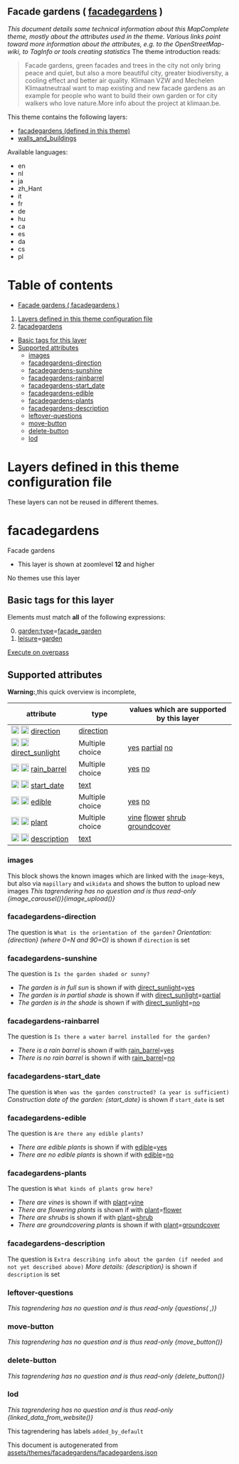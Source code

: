 [//]: # (WARNING: this file is automatically generated. Please find the sources at the bottom and edit those sources)

## Facade gardens ( [facadegardens](https://mapcomplete.org/facadegardens) )
_This document details some technical information about this MapComplete theme, mostly about the attributes used in the theme. Various links point toward more information about the attributes, e.g. to the OpenStreetMap-wiki, to TagInfo or tools creating statistics_
The theme introduction reads:

> Facade gardens, green facades and trees in the city not only bring peace and quiet, but also a more beautiful city, greater biodiversity, a cooling effect and better air quality.  Klimaan VZW and Mechelen Klimaatneutraal want to map existing and new facade gardens as an example for people who want to build their own garden or for city walkers who love nature.More info about the project at klimaan.be.

This theme contains the following layers:


 - [facadegardens (defined in this theme)](#facadegardens)
 - [walls_and_buildings](../Layers/walls_and_buildings.md)


Available languages:


 - en
 - nl
 - ja
 - zh_Hant
 - it
 - fr
 - de
 - hu
 - ca
 - es
 - da
 - cs
 - pl


# Table of contents

  - [Facade gardens ( facadegardens )](#facade-gardens-(-facadegardens-))
1. [Layers defined in this theme configuration file](#layers-defined-in-this-theme-configuration-file)
2. [facadegardens](#facadegardens)
  - [Basic tags for this layer](#basic-tags-for-this-layer)
  - [Supported attributes](#supported-attributes)
    + [images](#images)
    + [facadegardens-direction](#facadegardens-direction)
    + [facadegardens-sunshine](#facadegardens-sunshine)
    + [facadegardens-rainbarrel](#facadegardens-rainbarrel)
    + [facadegardens-start_date](#facadegardens-start_date)
    + [facadegardens-edible](#facadegardens-edible)
    + [facadegardens-plants](#facadegardens-plants)
    + [facadegardens-description](#facadegardens-description)
    + [leftover-questions](#leftover-questions)
    + [move-button](#move-button)
    + [delete-button](#delete-button)
    + [lod](#lod)

# Layers defined in this theme configuration file
These layers can not be reused in different themes.
# facadegardens




Facade gardens






 - This layer is shown at zoomlevel **12** and higher



No themes use this layer

## Basic tags for this layer

Elements must match **all** of the following expressions:

0. <a href='https://wiki.openstreetmap.org/wiki/Key:garden:type' target='_blank'>garden:type</a>=<a href='https://wiki.openstreetmap.org/wiki/Tag:garden:type%3Dfacade_garden' target='_blank'>facade_garden</a>
1. <a href='https://wiki.openstreetmap.org/wiki/Key:leisure' target='_blank'>leisure</a>=<a href='https://wiki.openstreetmap.org/wiki/Tag:leisure%3Dgarden' target='_blank'>garden</a>

[Execute on overpass](http://overpass-turbo.eu/?Q=%5Bout%3Ajson%5D%5Btimeout%3A90%5D%3B%28%20%20%20%20nwr%5B%22garden%3Atype%22%3D%22facade_garden%22%5D%5B%22leisure%22%3D%22garden%22%5D%28%7B%7Bbbox%7D%7D%29%3B%0A%29%3Bout%20body%3B%3E%3Bout%20skel%20qt%3B)

## Supported attributes

**Warning:**,this quick overview is incomplete,

| attribute | type | values which are supported by this layer |
-----|-----|----- |
| <a target="_blank" href='https://taginfo.openstreetmap.org/keys/direction#values'><img src='https://mapcomplete.org/assets/svg/search.svg' height='18px'></a> <a target="_blank" href='https://taghistory.raifer.tech/?#***/direction/'><img src='https://mapcomplete.org/assets/svg/statistics.svg' height='18px'></a> [direction](https://wiki.openstreetmap.org/wiki/Key:direction) | [direction](../SpecialInputElements.md#direction) |  |
| <a target="_blank" href='https://taginfo.openstreetmap.org/keys/direct_sunlight#values'><img src='https://mapcomplete.org/assets/svg/search.svg' height='18px'></a> <a target="_blank" href='https://taghistory.raifer.tech/?#***/direct_sunlight/'><img src='https://mapcomplete.org/assets/svg/statistics.svg' height='18px'></a> [direct_sunlight](https://wiki.openstreetmap.org/wiki/Key:direct_sunlight) | Multiple choice | [yes](https://wiki.openstreetmap.org/wiki/Tag:direct_sunlight%3Dyes) [partial](https://wiki.openstreetmap.org/wiki/Tag:direct_sunlight%3Dpartial) [no](https://wiki.openstreetmap.org/wiki/Tag:direct_sunlight%3Dno) |
| <a target="_blank" href='https://taginfo.openstreetmap.org/keys/rain_barrel#values'><img src='https://mapcomplete.org/assets/svg/search.svg' height='18px'></a> <a target="_blank" href='https://taghistory.raifer.tech/?#***/rain_barrel/'><img src='https://mapcomplete.org/assets/svg/statistics.svg' height='18px'></a> [rain_barrel](https://wiki.openstreetmap.org/wiki/Key:rain_barrel) | Multiple choice | [yes](https://wiki.openstreetmap.org/wiki/Tag:rain_barrel%3Dyes) [no](https://wiki.openstreetmap.org/wiki/Tag:rain_barrel%3Dno) |
| <a target="_blank" href='https://taginfo.openstreetmap.org/keys/start_date#values'><img src='https://mapcomplete.org/assets/svg/search.svg' height='18px'></a> <a target="_blank" href='https://taghistory.raifer.tech/?#***/start_date/'><img src='https://mapcomplete.org/assets/svg/statistics.svg' height='18px'></a> [start_date](https://wiki.openstreetmap.org/wiki/Key:start_date) | [text](../SpecialInputElements.md#text) |  |
| <a target="_blank" href='https://taginfo.openstreetmap.org/keys/edible#values'><img src='https://mapcomplete.org/assets/svg/search.svg' height='18px'></a> <a target="_blank" href='https://taghistory.raifer.tech/?#***/edible/'><img src='https://mapcomplete.org/assets/svg/statistics.svg' height='18px'></a> [edible](https://wiki.openstreetmap.org/wiki/Key:edible) | Multiple choice | [yes](https://wiki.openstreetmap.org/wiki/Tag:edible%3Dyes) [no](https://wiki.openstreetmap.org/wiki/Tag:edible%3Dno) |
| <a target="_blank" href='https://taginfo.openstreetmap.org/keys/plant#values'><img src='https://mapcomplete.org/assets/svg/search.svg' height='18px'></a> <a target="_blank" href='https://taghistory.raifer.tech/?#***/plant/'><img src='https://mapcomplete.org/assets/svg/statistics.svg' height='18px'></a> [plant](https://wiki.openstreetmap.org/wiki/Key:plant) | Multiple choice | [vine](https://wiki.openstreetmap.org/wiki/Tag:plant%3Dvine) [flower](https://wiki.openstreetmap.org/wiki/Tag:plant%3Dflower) [shrub](https://wiki.openstreetmap.org/wiki/Tag:plant%3Dshrub) [groundcover](https://wiki.openstreetmap.org/wiki/Tag:plant%3Dgroundcover) |
| <a target="_blank" href='https://taginfo.openstreetmap.org/keys/description#values'><img src='https://mapcomplete.org/assets/svg/search.svg' height='18px'></a> <a target="_blank" href='https://taghistory.raifer.tech/?#***/description/'><img src='https://mapcomplete.org/assets/svg/statistics.svg' height='18px'></a> [description](https://wiki.openstreetmap.org/wiki/Key:description) | [text](../SpecialInputElements.md#text) |  |




### images
This block shows the known images which are linked with the `image`-keys, but also via `mapillary` and `wikidata` and shows the button to upload new images
_This tagrendering has no question and is thus read-only_
*{image_carousel()}{image_upload()}*




### facadegardens-direction

The question is `What is the orientation of the garden?`
*Orientation: {direction} (where 0=N and 90=O)* is shown if `direction` is set




### facadegardens-sunshine

The question is `Is the garden shaded or sunny?`



 -  *The garden is in full sun* is shown if with <a href='https://wiki.openstreetmap.org/wiki/Key:direct_sunlight' target='_blank'>direct_sunlight</a>=<a href='https://wiki.openstreetmap.org/wiki/Tag:direct_sunlight%3Dyes' target='_blank'>yes</a>
 -  *The garden is in partial shade* is shown if with <a href='https://wiki.openstreetmap.org/wiki/Key:direct_sunlight' target='_blank'>direct_sunlight</a>=<a href='https://wiki.openstreetmap.org/wiki/Tag:direct_sunlight%3Dpartial' target='_blank'>partial</a>
 -  *The garden is in the shade* is shown if with <a href='https://wiki.openstreetmap.org/wiki/Key:direct_sunlight' target='_blank'>direct_sunlight</a>=<a href='https://wiki.openstreetmap.org/wiki/Tag:direct_sunlight%3Dno' target='_blank'>no</a>





### facadegardens-rainbarrel

The question is `Is there a water barrel installed for the garden?`



 -  *There is a rain barrel* is shown if with <a href='https://wiki.openstreetmap.org/wiki/Key:rain_barrel' target='_blank'>rain_barrel</a>=<a href='https://wiki.openstreetmap.org/wiki/Tag:rain_barrel%3Dyes' target='_blank'>yes</a>
 -  *There is no rain barrel* is shown if with <a href='https://wiki.openstreetmap.org/wiki/Key:rain_barrel' target='_blank'>rain_barrel</a>=<a href='https://wiki.openstreetmap.org/wiki/Tag:rain_barrel%3Dno' target='_blank'>no</a>





### facadegardens-start_date

The question is `When was the garden constructed? (a year is sufficient)`
*Construction date of the garden: {start_date}* is shown if `start_date` is set




### facadegardens-edible

The question is `Are there any edible plants?`



 -  *There are edible plants* is shown if with <a href='https://wiki.openstreetmap.org/wiki/Key:edible' target='_blank'>edible</a>=<a href='https://wiki.openstreetmap.org/wiki/Tag:edible%3Dyes' target='_blank'>yes</a>
 -  *There are no edible plants* is shown if with <a href='https://wiki.openstreetmap.org/wiki/Key:edible' target='_blank'>edible</a>=<a href='https://wiki.openstreetmap.org/wiki/Tag:edible%3Dno' target='_blank'>no</a>





### facadegardens-plants

The question is `What kinds of plants grow here?`



 -  *There are vines* is shown if with <a href='https://wiki.openstreetmap.org/wiki/Key:plant' target='_blank'>plant</a>=<a href='https://wiki.openstreetmap.org/wiki/Tag:plant%3Dvine' target='_blank'>vine</a>
 -  *There are flowering plants* is shown if with <a href='https://wiki.openstreetmap.org/wiki/Key:plant' target='_blank'>plant</a>=<a href='https://wiki.openstreetmap.org/wiki/Tag:plant%3Dflower' target='_blank'>flower</a>
 -  *There are shrubs* is shown if with <a href='https://wiki.openstreetmap.org/wiki/Key:plant' target='_blank'>plant</a>=<a href='https://wiki.openstreetmap.org/wiki/Tag:plant%3Dshrub' target='_blank'>shrub</a>
 -  *There are groundcovering plants* is shown if with <a href='https://wiki.openstreetmap.org/wiki/Key:plant' target='_blank'>plant</a>=<a href='https://wiki.openstreetmap.org/wiki/Tag:plant%3Dgroundcover' target='_blank'>groundcover</a>





### facadegardens-description

The question is `Extra describing info about the garden (if needed and not yet described above)`
*More details: {description}* is shown if `description` is set




### leftover-questions

_This tagrendering has no question and is thus read-only_
*{questions( ,)}*




### move-button

_This tagrendering has no question and is thus read-only_
*{move_button()}*




### delete-button

_This tagrendering has no question and is thus read-only_
*{delete_button()}*




### lod

_This tagrendering has no question and is thus read-only_
*{linked_data_from_website()}*


This tagrendering has labels 
`added_by_default`


This document is autogenerated from [assets/themes/facadegardens/facadegardens.json](https://github.com/pietervdvn/MapComplete/blob/develop/assets/themes/facadegardens/facadegardens.json)
